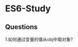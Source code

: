 # ES6-Study

## Questions

1.如何通过变量的值从obj中取对象?
<script>
    var object={"a":1111,"b":2222};
    var param= "a"
    console.log(object[param]);
</script>

